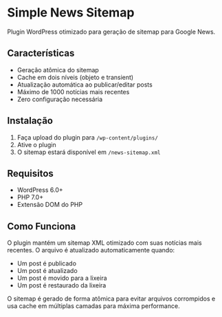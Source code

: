 # Simple News Sitemap

Plugin WordPress otimizado para geração de sitemap para Google News.

## Características

- Geração atômica do sitemap
- Cache em dois níveis (objeto e transient)
- Atualização automática ao publicar/editar posts
- Máximo de 1000 notícias mais recentes
- Zero configuração necessária

## Instalação

1. Faça upload do plugin para `/wp-content/plugins/`
2. Ative o plugin
3. O sitemap estará disponível em `/news-sitemap.xml`

## Requisitos

- WordPress 6.0+
- PHP 7.0+
- Extensão DOM do PHP

## Como Funciona

O plugin mantém um sitemap XML otimizado com suas notícias mais recentes. O arquivo é atualizado automaticamente quando:

- Um post é publicado
- Um post é atualizado
- Um post é movido para a lixeira
- Um post é restaurado da lixeira

O sitemap é gerado de forma atômica para evitar arquivos corrompidos e usa cache em múltiplas camadas para máxima performance.
